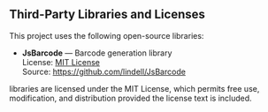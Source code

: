 ## Third-Party Libraries and Licenses

This project uses the following open-source libraries:

- **JsBarcode** — Barcode generation library  
  License: [MIT License](https://github.com/lindell/JsBarcode/blob/master/LICENSE)  
  Source: https://github.com/lindell/JsBarcode


libraries are licensed under the MIT License, which permits free use, modification, and distribution provided the license text is included.
